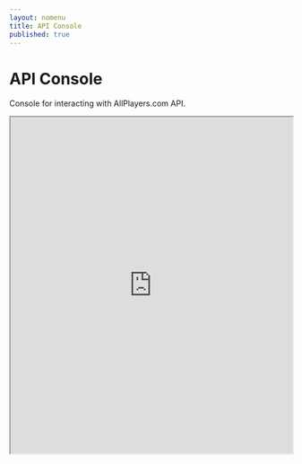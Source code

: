 ```yaml
---
layout: nomenu
title: API Console
published: true
---
```


# API Console

Console for interacting with AllPlayers.com API.
<iframe src="http://apigee.com/api7/embed/console/allplayers?v=1" width="100%" height="600"></iframe>
